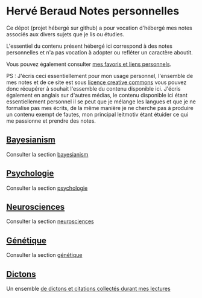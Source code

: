 # Hervé Beraud Notes personnelles

Ce dépot (projet hébergé sur github) a pour vocation
d'hébergé mes notes associés aux divers sujets que je lis ou étudies.

L'essentiel du contenu présent hébergé ici correspond à des notes
personnelles et n'a pas vocation à adopter ou refléter un caractère aboutit.

Vous pouvez également consulter [mes favoris et liens personnels](/bookmarks).

PS : J'écris ceci essentiellement pour mon usage personnel, l'ensemble de mes
notes et de ce site est sous [licence creative commons](https://creativecommons.org/licenses/?lang=fr-FR)
vous pouvez donc récupérer à souhait l'essemble du contenu disponible ici.
J'écris également en anglais sur d'autres médias, le contenu disponible ici
étant essentiellement personnel il se peut que je mélange les langues 
et que je ne formalise pas mes écrits, de la même manière je ne cherche pas à
produire un contenu exempt de fautes, mon principal leitmotiv étant étuider
ce qui me passionne et prendre des notes.

## [Bayesianism](sections/bayesianism.md)

Consulter la section [bayesianism](sections/bayesianism.md)

## [Psychologie](sections/psychology/README.md)

Consulter la section [psychologie](sections/psychology/README.md)

## [Neurosciences](sections/neurosciences.md)

Consulter la section [neurosciences](sections/neurosciences.md)

## [Génétique](sections/genetique.md)

Consulter la section [génétique](sections/genetique.md)

## [Dictons](sections/dictons.md)

Un ensemble [de dictons et citations collectés durant mes lectures](sections/dictons.md)
